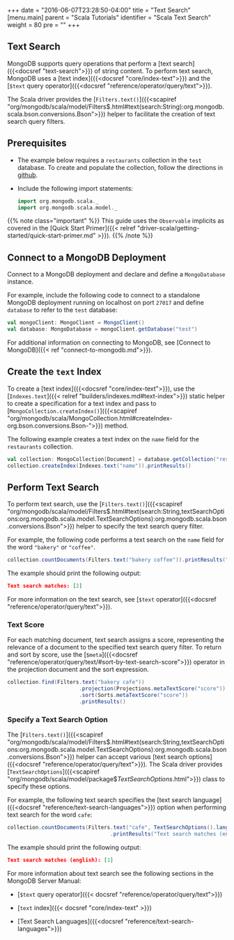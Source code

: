 +++
date = "2016-06-07T23:28:50-04:00"
title = "Text Search"
[menu.main]
parent = "Scala Tutorials"
identifier = "Scala Text Search"
weight = 80
pre = "<i class='fa'></i>"
+++

## Text Search

MongoDB supports query operations that perform a [text search]({{<docsref "text-search">}}) of string content. To perform text search, MongoDB uses a [text index]({{<docsref "core/index-text">}}) and the [`$text` query operator]({{<docsref "reference/operator/query/text">}}).

The Scala driver provides the [`Filters.text()`]({{<scapiref "org/mongodb/scala/model/Filters$.html#text(search:String):org.mongodb.scala.bson.conversions.Bson">}}) helper to facilitate the creation of text search query filters.

## Prerequisites

- The example below requires a ``restaurants`` collection in the ``test`` database. To create and populate the collection, follow the directions in [github](https://github.com/mongodb/docs-assets/tree/drivers).

- Include the following import statements:

     ```scala
     import org.mongodb.scala._
     import org.mongodb.scala.model._
     ```

{{% note class="important" %}}
This guide uses the `Observable` implicits as covered in the [Quick Start Primer]({{< relref "driver-scala/getting-started/quick-start-primer.md" >}}).
{{% /note %}}

## Connect to a MongoDB Deployment

Connect to a MongoDB deployment and declare and define a `MongoDatabase` instance.

For example, include the following code to connect to a standalone MongoDB deployment running on localhost on port `27017` and define `database` to refer to the `test` database:

```scala
val mongoClient: MongoClient = MongoClient()
val database: MongoDatabase = mongoClient.getDatabase("test")
```

For additional information on connecting to MongoDB, see [Connect to MongoDB]({{< ref "connect-to-mongodb.md">}}).

## Create the `text` Index

To create a [text index]({{<docsref "core/index-text">}}), use the [`Indexes.text`]({{< relref "builders/indexes.md#text-index">}})
static helper to create a specification for a text index and pass to [`MongoCollection.createIndex()`]({{<scapiref "org/mongodb/scala/MongoCollection.html#createIndex-org.bson.conversions.Bson-">}}) method.

The following example creates a text index on the `name` field for the `restaurants` collection.

```scala
val collection: MongoCollection[Document] = database.getCollection("restaurants")
collection.createIndex(Indexes.text("name")).printResults()
```

## Perform Text Search

To perform text search, use the [`Filters.text()`]({{<scapiref "org/mongodb/scala/model/Filters$.html#text(search:String,textSearchOptions:org.mongodb.scala.model.TextSearchOptions):org.mongodb.scala.bson.conversions.Bson">}}) helper to specify the text search query filter.

For example, the following code performs a text search on the `name` field for the word `"bakery"` or `"coffee"`.

```scala
collection.countDocuments(Filters.text("bakery coffee")).printResults("Text search matches: ")
```

The example should print the following output:

```json
Text search matches: [2]
```

For more information on the text search, see [`$text` operator]({{<docsref "reference/operator/query/text">}}).

### Text Score

For each matching document, text search assigns a score, representing the relevance of a document to the specified text search query filter. To return and sort by score, use the [`$meta`]({{<docsref "reference/operator/query/text/#sort-by-text-search-score">}}) operator in the projection document and the sort expression.


```scala
collection.find(Filters.text("bakery cafe"))
                       .projection(Projections.metaTextScore("score"))
                       .sort(Sorts.metaTextScore("score"))
                       .printResults()
```

### Specify a Text Search Option

The  [`Filters.text()`]({{<scapiref "org/mongodb/scala/model/Filters$.html#text(search:String,textSearchOptions:org.mongodb.scala.model.TextSearchOptions):org.mongodb.scala.bson.conversions.Bson">}}) helper can accept various [text search options]({{<docsref "reference/operator/query/text">}}). The Scala driver provides [`TextSearchOptions`]({{<scapiref "org/mongodb/scala/model/package$$TextSearchOptions$.html">}}) class to specify these options.

For example, the following text search specifies the [text search language]({{<docsref "reference/text-search-languages">}}) option when performing text search for the word `cafe`:

```scala
collection.countDocuments(Filters.text("cafe", TextSearchOptions().language("english")))
                                 .printResults("Text search matches (english): ")
```

The example should print the following output:

```json
Text search matches (english): [1]
```

For more information about text search see the following sections in the MongoDB Server Manual:

- [`$text` query operator]({{< docsref "reference/operator/query/text">}})

- [`text` index]({{< docsref "core/index-text" >}})

- [Text Search Languages]({{<docsref "reference/text-search-languages">}})
